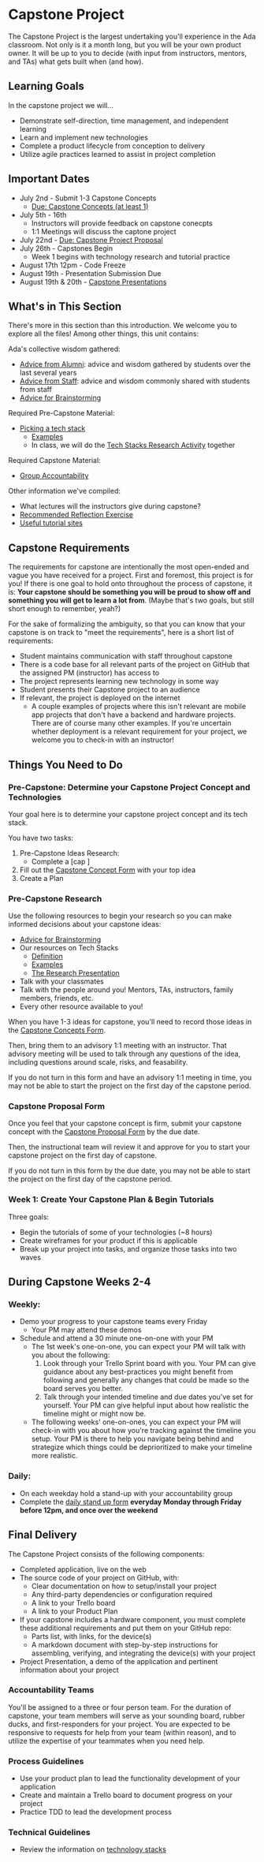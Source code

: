 # Capstone Project

The Capstone Project is the largest undertaking you'll experience in the Ada classroom. Not only is it a month long, but you will be your own product owner. It will be up to you to decide (with input from instructors, mentors, and TAs) what gets built when (and how).

## Learning Goals

In the capstone project we will...

- Demonstrate self-direction, time management, and independent learning
- Learn and implement new technologies
- Complete a product lifecycle from conception to delivery
- Utilize agile practices learned to assist in project completion

## Important Dates

- July 2nd - Submit 1-3 Capstone Concepts
  - [Due: Capstone Concepts (at least 1)](../concept/capstone-concept.checkpoint.md)
- July 5th - 16th
  - Instructors will provide feedback on capstone conecpts
  - 1:1 Meetings will discuss the captone project
- July 22nd - [Due: Capstone Project Proposal](../proposal/capstone-project-proposal.md)
- July 26th - Capstones Begin
  - Week 1 begins with technology research and tutorial practice
- August 17th 12pm - Code Freeze
- August 19th - Presentation Submission Due
- August 19th & 20th - [Capstone Presentations](../project/presentation-submission.checkpoint.md)

## What's in This Section

There's more in this section than this introduction. We welcome you to explore all the files! Among other things, this unit contains:

Ada's collective wisdom gathered:

- [Advice from Alumni](advice-from-alumni.md): advice and wisdom gathered by students over the last several years
- [Advice from Staff](advice-from-staff.md): advice and wisdom commonly shared with students from staff
- [Advice for Brainstorming](brainstorming.md)

Required Pre-Capstone Material:

- [Picking a tech stack](tech-stacks.md)
  - [Examples](tech-stack-examples.md)
  - In class, we will do the [Tech Stacks Research Activity](./research-activity.md) together

Required Capstone Material:

- [Group Accountability](../project/accountability-groups.md)

Other information we've compiled:

- What lectures will the instructors give during capstone?
- [Recommended Reflection Exercise](../project/reflections.md)
- [Useful tutorial sites](../project/tutorial-sites.md)

## Capstone Requirements

The requirements for capstone are intentionally the most open-ended and vague you have received for a project. First and foremost, this project is for you! If there is one goal to hold onto throughout the process of capstone, it is: **Your capstone should be something you will be proud to show off and something you will get to learn a lot from**. (Maybe that's two goals, but still short enough to remember, yeah?)

For the sake of formalizing the ambiguity, so that you can know that your capstone is on track to "meet the requirements", here is a short list of requirements:

- Student maintains communication with staff throughout capstone
- There is a code base for all relevant parts of the project on GitHub that the assigned PM (instructor) has access to
- The project represents learning new technology in some way
- Student presents their Capstone project to an audience
- If relevant, the project is deployed on the internet
  - A couple examples of projects where this isn't relevant are mobile app projects that don't have a backend and hardware projects. There are of course many other examples. If you're uncertain whether deployment is a relevant requirement for your project, we welcome you to check-in with an instructor!

## Things You Need to Do

### Pre-Capstone: Determine your Capstone Project Concept and Technologies

Your goal here is to determine your capstone project concept and its tech stack.

You have two tasks:

1. Pre-Capstone Ideas Research:
    - Complete a [cap ]
1. Fill out the [Capstone Concept Form](https://airtable.com/shrJhKkItdAN5DKdi) with your top idea
1. Create a Plan

### Pre-Capstone Research

Use the following resources to begin your research so you can make informed decisions about your capstone ideas:

- [Advice for Brainstorming](brainstorming.md)
- Our resources on Tech Stacks
  - [Definition](tech-stacks.md)
  - [Examples](tech-stack-examples.md)
  - [The Research Presentation](./research-activity.md)
- Talk with your classmates
- Talk with the people around you! Mentors, TAs, instructors, family members, friends, etc.
- Every other resource available to you!

When you have 1-3 ideas for capstone, you'll need to record those ideas in the [Capstone Concepts Form](../concept/capstone-concept.checkpoint.md).

Then, bring them to an advisory 1:1 meeting with an instructor. That advisory meeting will be used to talk through any questions of the idea, including questions around scale, risks, and feasability.

If you do not turn in this form and have an advisory 1:1 meeting in time, you may not be able to start the project on the first day of the capstone period.

### Capstone Proposal Form

Once you feel that your capstone concept is firm, submit your capstone concept with the [Capstone Proposal Form](../proposal/capstone-project-proposal.md) by the due date.

Then, the instructional team will review it and approve for you to start your capstone project on the first day of capstone.

If you do not turn in this form by the due date, you may not be able to start the project on the first day of the capstone period.

### Week 1: Create Your Capstone Plan & Begin Tutorials

Three goals:

- Begin the tutorials of some of your technologies (~8 hours)
- Create wireframes for your product if this is applicable
- Break up your project into tasks, and organize those tasks into two waves

## During Capstone Weeks 2-4

### Weekly:

- Demo your progress to your capstone teams every Friday
  - Your PM may attend these demos
- Schedule and attend a 30 minute one-on-one with your PM
  - The 1st week's one-on-one, you can expect your PM will talk with you about the following:
    1. Look through your Trello Sprint board with you. Your PM can give guidance about any best-practices you might benefit from following and generally any changes that could be made so the board serves you better.
    1. Talk through your intended timeline and due dates you've set for yourself. Your PM can give helpful input about how realistic the timeline might or might now be.
  - The following weeks' one-on-ones, you can expect your PM will check-in with you about how you're tracking against the timeline you setup. Your PM is there to help you navigate being behind and strategize which things could be deprioritized to make your timeline more realistic. 

### Daily:

- On each weekday hold a stand-up with your accountability group
- Complete the [daily stand up form](https://forms.gle/eShZwwVQh5UoN5H78) __everyday Monday through Friday before 12pm, and once over the weekend__

## Final Delivery

The Capstone Project consists of the following components:

- Completed application, live on the web
- The source code of your project on GitHub, with:
  - Clear documentation on how to setup/install your project
  - Any third-party dependencies or configuration required
  - A link to your Trello board
  - A link to your Product Plan
- If your capstone includes a hardware component, you must complete these additional requirements and put them on your GitHub repo:
  - Parts list, with links, for the device(s)
  - A markdown document with step-by-step instructions for assembling, verifying, and integrating the device(s) with your project
- Project Presentation, a demo of the application and pertinent information about your project

### Accountability Teams

You'll be assigned to a three or four person team. For the duration of capstone, your team members will serve as your sounding board, rubber ducks, and first-responders for your project. You are expected to be responsive to requests for help from your team (within reason), and to utilize the expertise of your teammates when you need help.

### Process Guidelines

- Use your product plan to lead the functionality development of your application
- Create and maintain a Trello board to document progress on your project
- Practice TDD to lead the development process

### Technical Guidelines

- Review the information on [technology stacks](tech-stacks.md)
